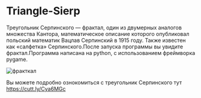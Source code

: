 # Triangle-Sierp

Треугольник Серпинского — фрактал, один из двумерных аналогов множества Кантора, математическое описание которого опубликовал польский математик Вацлав Серпинский в 1915 году. 
Также известен как «салфетка» Серпинского.После запуска программы вы увидите фрактал.Программа написана на python, с использованием фреймворка pygame.

![фракткал](https://user-images.githubusercontent.com/64311703/80382494-e44b5880-8891-11ea-9a4b-ae2252a77963.JPG)

Вы можете подробно ознокомиться с треугольник Серпинского тут https://cutt.ly/Cya6MGc
